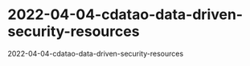 # 2022-04-04-cdatao-data-driven-security-resources
2022-04-04-cdatao-data-driven-security-resources
